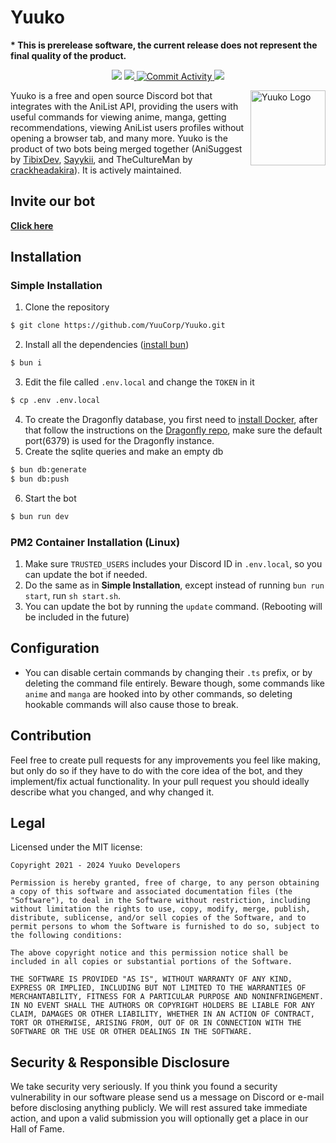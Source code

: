 # Yuuko

**\* This is prerelease software, the current release does not represent the final quality of the product.**

<p align="center">
    <a href="https://www.codacy.com?utm_source=github.com&amp;utm_medium=referral&amp;utm_content=YuuCorp/Yuuko&amp;utm_campaign=Badge_Grade" alt="Codacy Code Quality">
        <img src="https://app.codacy.com/project/badge/Grade/21b43885505b44a08784ad868babbd10" /></a>
    <a href="https://github.com/YuuCorp/Yuuko/blob/main/LICENSE" alt="MIT License Badge">
        <img src="https://img.shields.io/badge/license-MIT-brightgreen"/>
    </a>
    <a href="https://github.com/YuuCorp/Yuuko/">
        <img src="https://img.shields.io/github/commit-activity/m/YuuCorp/Yuuko" alt="Commit Activity"/>
    </a>
    <a href="https://discord.gg/DUCEj7vqKD">
        <img src="https://img.shields.io/discord/884525603628388372?label=Discord">
    </a>
</p>

<img src="https://i.imgur.com/8fFCTX1.png" align="right" alt="Yuuko Logo" width="120" height="120">

Yuuko is a free and open source Discord bot that integrates with the AniList API, providing the users with useful commands for viewing anime, manga, getting recommendations, viewing AniList users profiles without opening a browser tab, and many more. Yuuko is the product of two bots being merged together (AniSuggest by [TibixDev](https://github.com/TibixDev), [Sayykii](https://github.com/sayykii), and TheCultureMan by [crackheadakira](https://github.com/crackheadakira)). It is actively maintained.

## Invite our bot

[**Click here**](https://discord.com/api/oauth2/authorize?client_id=867010131745177621&permissions=139586748480&scope=bot)

## Installation

### Simple Installation

1. Clone the repository
```bash
$ git clone https://github.com/YuuCorp/Yuuko.git
```
2. Install all the dependencies ([install bun](https://bun.sh/))
```bash
$ bun i
```
3. Edit the file called `.env.local` and change the `TOKEN` in it
```bash
$ cp .env .env.local
```
4. To create the Dragonfly database, you first need to [install Docker](https://docs.docker.com/compose/install/), after that follow the instructions on the [Dragonfly repo](htt:PEPE://github.com/dragonflydb/dragonfly/tree/main/contrib/docker#step-1), make sure the default port(6379) is used for the Dragonfly instance.  
5. Create the sqlite queries and make an empty db
```bash
$ bun db:generate
$ bun db:push
``` 
6. Start the bot
```bash
$ bun run dev
```

### PM2 Container Installation (Linux)

1. Make sure `TRUSTED_USERS` includes your Discord ID in `.env.local`, so you can update the bot if needed.
2. Do the same as in **Simple Installation**, except instead of running `bun run start`, run `sh start.sh`.
3. You can update the bot by running the `update` command. (Rebooting will be included in the future)

## Configuration

- You can disable certain commands by changing their `.ts` prefix, or by deleting the command file entirely. Beware though, some commands like `anime` and `manga` are hooked into by other commands, so deleting hookable commands will also cause those to break.


## Contribution

Feel free to create pull requests for any improvements you feel like making, but only do so if they have to do with the core idea of the bot, and they implement/fix actual functionality. In your pull request you should ideally describe what you changed, and why changed it.

## Legal

Licensed under the MIT license:

```text
Copyright 2021 - 2024 Yuuko Developers

Permission is hereby granted, free of charge, to any person obtaining a copy of this software and associated documentation files (the "Software"), to deal in the Software without restriction, including without limitation the rights to use, copy, modify, merge, publish, distribute, sublicense, and/or sell copies of the Software, and to permit persons to whom the Software is furnished to do so, subject to the following conditions:

The above copyright notice and this permission notice shall be included in all copies or substantial portions of the Software.

THE SOFTWARE IS PROVIDED "AS IS", WITHOUT WARRANTY OF ANY KIND, EXPRESS OR IMPLIED, INCLUDING BUT NOT LIMITED TO THE WARRANTIES OF MERCHANTABILITY, FITNESS FOR A PARTICULAR PURPOSE AND NONINFRINGEMENT. IN NO EVENT SHALL THE AUTHORS OR COPYRIGHT HOLDERS BE LIABLE FOR ANY CLAIM, DAMAGES OR OTHER LIABILITY, WHETHER IN AN ACTION OF CONTRACT, TORT OR OTHERWISE, ARISING FROM, OUT OF OR IN CONNECTION WITH THE SOFTWARE OR THE USE OR OTHER DEALINGS IN THE SOFTWARE.
```

## Security & Responsible Disclosure

We take security very seriously. If you think you found a security vulnerability in our software please send us a message on Discord or e-mail before disclosing anything publicly. We will rest assured take immediate action, and upon a valid submission you will optionally get a place in our Hall of Fame.
